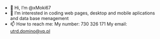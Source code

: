 - 👋 Hi, I’m @xMoki67
- 👀 I’m interested in coding web pages, desktop and mobile aplications and data base menagement 
- 📫 How to reach me:
My number: 730 326 171
My email: utrd.domino@vp.pl

<!---
xMoki67/xMoki67 is a ✨ special ✨ repository because its `README.md` (this file) appears on your GitHub profile.
You can click the Preview link to take a look at your changes.
--->
